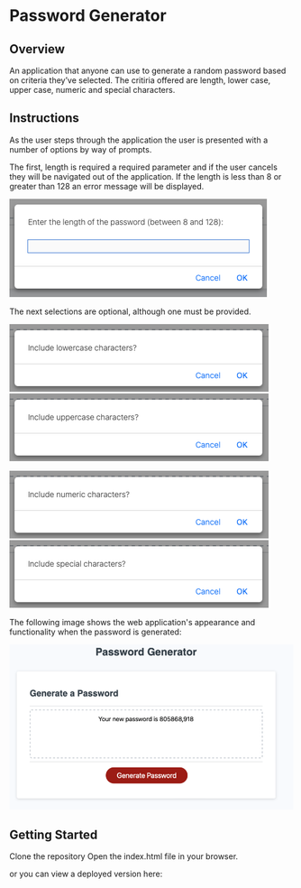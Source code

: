 # Password Generator

## Overview

An application that anyone can use to generate a random password based on criteria they’ve selected. The critiria offered are length, lower case, upper case, numeric and special characters.

## Instructions

As the user steps through the application the user is presented with a number of options by way of prompts.

The first, length is required a required parameter and if the user cancels they will be navigated out of the application. If the length is less than 8 or greater than 128 an error message will be displayed.

![choose password length](./assets/length.png)

The next selections are optional, although one must be provided.

![choose lower case letters](./assets/lowerCase.png) ![choose upper case letters](./assets/upperCase.png)

![choose numeric characters](./assets/numeric.png) ![choose special characters](./assets/special.png)


The following image shows the web application's appearance and functionality when the password is generated:

![password generator demo](./assets/output.png)


## Getting Started

Clone the repository
Open the index.html file in your browser.

or you can view a deployed version here: 

